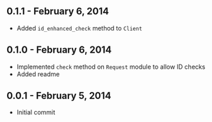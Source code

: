 ## 0.1.1 - February 6, 2014

- Added `id_enhanced_check` method to `Client`

## 0.1.0 - February 6, 2014

- Implemented `check` method on `Request` module to allow ID checks
- Added readme

## 0.0.1 - February 5, 2014

- Initial commit